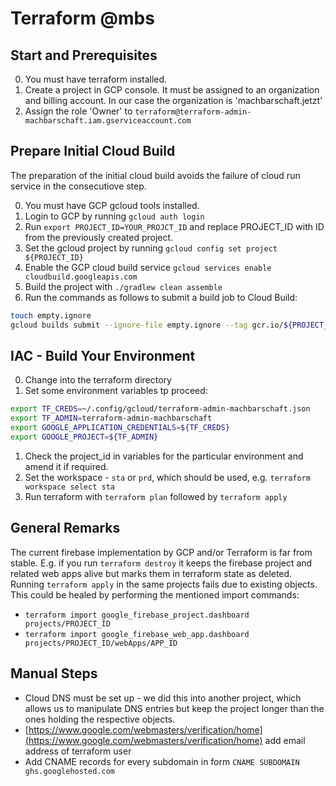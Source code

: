 # Terraform @mbs


## Start and Prerequisites

0. You must have terraform installed.
1. Create a project in GCP console. It must be assigned to an organization and billing account. In our case the organization is 'machbarschaft.jetzt'
2. Assign the role 'Owner' to `terraform@terraform-admin-machbarschaft.iam.gserviceaccount.com`

## Prepare Initial Cloud Build

The preparation of the initial cloud build avoids the failure of cloud run service in the consecutiove step.

0. You must have GCP gcloud tools installed.
1. Login to GCP by running `gcloud auth login`
2. Run `export PROJECT_ID=YOUR_PROJCT_ID` and replace PROJECT_ID with ID from the previously created project.
3. Set the gcloud project by running `gcloud config set project ${PROJECT_ID}`
4. Enable the GCP cloud build service `gcloud services enable cloudbuild.googleapis.com`
5. Build the project with `./gradlew clean assemble`
6. Run the commands as follows to submit a build job to Cloud Build:
```bash
touch empty.ignore
gcloud builds submit --ignore-file empty.ignore --tag gcr.io/${PROJECT_ID}/machbarschaft-api:develop
```

## IAC - Build Your Environment

0. Change into the terraform directory
1. Set some environment variables tp proceed:
```bash
export TF_CREDS=~/.config/gcloud/terraform-admin-machbarschaft.json
export TF_ADMIN=terraform-admin-machbarschaft
export GOOGLE_APPLICATION_CREDENTIALS=${TF_CREDS}
export GOOGLE_PROJECT=${TF_ADMIN}
```
1. Check the project_id in variables for the particular environment and amend it if required.
2. Set the workspace - `sta` or `prd`, which should be used, e.g. `terraform workspace select sta`
3. Run terraform with `terraform plan` followed by `terraform apply`

## General Remarks

The current firebase implementation by GCP and/or Terraform is far from stable. E.g. if you run `terraform destroy` it keeps the firebase project and related web apps alive but marks them in terraform state as deleted. Running `terraform apply` in the same projects fails due to existing objects. This could be healed by performing the mentioned import commands:
- `terraform import google_firebase_project.dashboard projects/PROJECT_ID`
- `terraform import google_firebase_web_app.dashboard projects/PROJECT_ID/webApps/APP_ID`

## Manual Steps

- Cloud DNS must be set up - we did this into another project, which allows us to manipulate DNS entries but keep the project longer than the ones holding the respective objects.
- [https://www.google.com/webmasters/verification/home](https://www.google.com/webmasters/verification/home) add email address of terraform user
- Add CNAME records for every subdomain in form `CNAME SUBDOMAIN ghs.googlehosted.com`